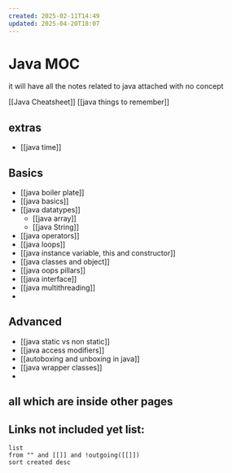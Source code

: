 ```yaml
---
created: 2025-02-11T14:49
updated: 2025-04-20T18:07
---
```

# Java MOC
it will have all the notes related to java attached with no concept


[[Java Cheatsheet]]
[[java things to remember]]


## extras

- [[java time]]

## Basics

- [[java boiler plate]]
- [[java basics]]
- [[java datatypes]]
	- [[java array]]
	- [[java String]]
- [[java operators]]
- [[java loops]]
- [[java instance variable, this and constructor]]
- [[java classes and object]]
- [[java oops pillars]]
- [[java interface]]
- [[java multithreading]]
- 


## Advanced

- [[java static vs non static]]
- [[java access modifiers]]
- [[autoboxing and unboxing in java]]
- [[java wrapper classes]]
- 

## all which are inside other pages


## **Links not included yet list:**
```dataview
list
from "" and [[]] and !outgoing([[]])
sort created desc
```
